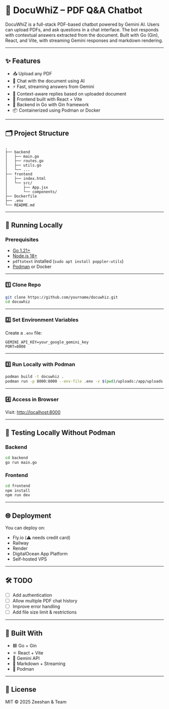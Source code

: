 # 📄 DocuWhiZ – PDF Q&A Chatbot

DocuWhiZ is a full-stack PDF-based chatbot powered by Gemini AI. Users can upload PDFs, and ask questions in a chat interface. The bot responds with contextual answers extracted from the document. Built with Go (Gin), React, and Vite, with streaming Gemini responses and markdown rendering.

---

## ✨ Features

- 📤 Upload any PDF
- 💬 Chat with the document using AI
- ⚡ Fast, streaming answers from Gemini
- 🧠 Context-aware replies based on uploaded document
- 📄 Frontend built with React + Vite
- 🚀 Backend in Go with Gin framework
- 📦 Containerized using Podman or Docker

---

## 🗂️ Project Structure

```
.
├── backend
│   ├── main.go
│   ├── routes.go
│   ├── utils.go
│   └── ...
├── frontend
│   ├── index.html
│   └── src/
│       ├── App.jsx
│       └── components/
├── Dockerfile
├── .env
└── README.md
```

---

## 🚀 Running Locally

### Prerequisites

- [Go 1.21+](https://golang.org)
- [Node.js 18+](https://nodejs.org)
- `pdftotext` installed (`sudo apt install poppler-utils`)
- [Podman](https://podman.io) or Docker

---

### 1️⃣ Clone Repo

```bash
git clone https://github.com/yourname/docuwhiz.git
cd docuwhiz
```

---

### 2️⃣ Set Environment Variables

Create a `.env` file:

```
GEMINI_API_KEY=your_google_gemini_key
PORT=8000
```

---

### 3️⃣ Run Locally with Podman

```bash
podman build -t docuwhiz .
podman run -p 8000:8000 --env-file .env -v $(pwd)/uploads:/app/uploads docuwhiz
```

---

### 4️⃣ Access in Browser

Visit: [http://localhost:8000](http://localhost:8000)

---

## 🧪 Testing Locally Without Podman

### Backend

```bash
cd backend
go run main.go
```

### Frontend

```bash
cd frontend
npm install
npm run dev
```

---

## 🌐 Deployment

You can deploy on:

- Fly.io (⚠️ needs credit card)
- Railway
- Render
- DigitalOcean App Platform
- Self-hosted VPS

---

## 🛠️ TODO

- [ ] Add authentication
- [ ] Allow multiple PDF chat history
- [ ] Improve error handling
- [ ] Add file size limit & restrictions

---

## 🧠 Built With

- 🟦 Go + Gin
- ⚛️ React + Vite
- 🧠 Gemini API
- 🧪 Markdown + Streaming
- 🐳 Podman

---

## 📄 License

MIT © 2025 Zeeshan & Team
